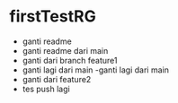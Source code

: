 # firstTestRG

- ganti readme
- ganti readme dari main
- ganti dari branch feature1
- ganti lagi dari main
-ganti lagi dari main
- ganti dari feature2
- tes push lagi